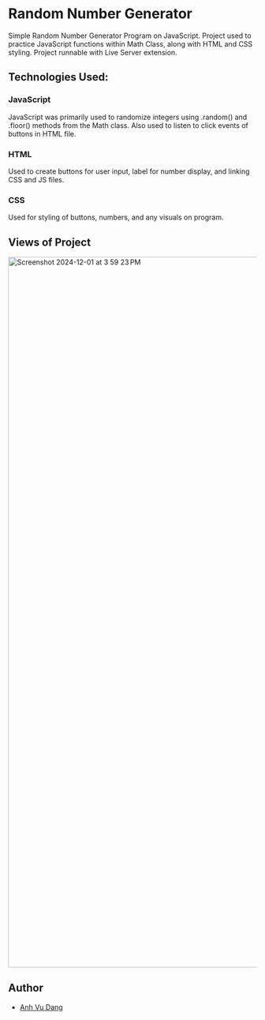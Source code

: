 # Random Number Generator
Simple Random Number Generator Program on JavaScript. Project used to practice JavaScript functions within Math Class, along with HTML and CSS styling. Project runnable with Live Server extension.

## Technologies Used:

### JavaScript

JavaScript was primarily used to randomize integers using .random() and .floor() methods from the Math class. Also used to listen to click events of buttons in HTML file.

### HTML

Used to create buttons for user input, label for number display, and linking CSS and JS files.

### CSS

Used for styling of buttons, numbers, and any visuals on program.

## Views of Project
<img width="1440" alt="Screenshot 2024-12-01 at 3 59 23 PM" src="https://github.com/user-attachments/assets/ac484e97-4e0d-41a7-a898-0f7af77ab8a9">

## Author
- [Anh Vu Dang](https://github.com/mattydang)
